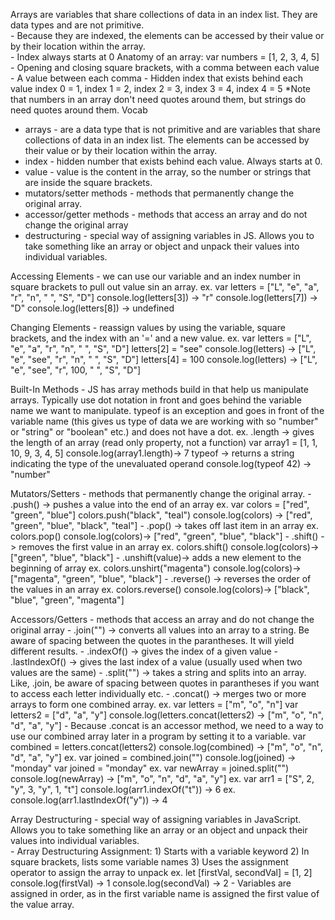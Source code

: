 Arrays are variables that share collections of data in an index list.  They are data types and are not primitive.  
    - Because they are indexed, the elements can be accessed by their value or by their location within the array.  
    - Index always starts at 0
Anatomy of an array:
    var numbers = [1, 2, 3, 4, 5]
        - Opening and closing square brackets, with a comma between each value
        - A value between each comma
        - Hidden index that exists behind each value
            index 0 = 1, index 1 = 2, index 2 = 3, index 3 = 4, index 4 = 5 
    *Note that numbers in an array don't need quotes around them, but strings do need quotes around them.
Vocab
- arrays - are a data type that is not primitive and are variables that share collections of data in an index list.  The elements can be accessed by their value or by their location within the array.
- index - hidden number that exists behind each value.  Always starts at 0.
- value - value is the content in the array, so the number or strings that are inside the square brackets.
- mutators/setter methods - methods that permanently change the original array.
- accessor/getter methods - methods that access an array and do not change the original array
- destructuring - special way of assigning variables in JS.  Allows you to take something like an array or object and unpack their values into individual variables.

Accessing Elements - we can use our variable and an index number in square brackets to pull out value sin an array.
    ex. var letters = ["L", "e", "a", "r", "n", " ", "S", "D"]
        console.log(letters[3]) -> "r"
        console.log(letters[7]) -> "D"
        console.log(letters[8]) -> undefined

Changing Elements - reassign values by using the variable, square brackets, and the index with an '=' and a new value.
    ex. var letters = ["L", "e", "a", "r", "n", " ", "S", "D"]
        letters[2] = "see"
        console.log(letters) -> ["L", "e", "see", "r", "n", " ", "S", "D"]
        letters[4] = 100
        console.log(letters) -> ["L", "e", "see", "r", 100, " ", "S", "D"]

Built-In Methods - JS has array methods build in that help us manipulate arrays.  Typically use dot notation in front and goes behind the variable name we want to manipulate.  typeof is an exception and goes in front of the variable name (this gives us type of data we are working with so "number" or "string" or "boolean" etc.) and does not have a dot.
    ex. .length -> gives the length of an array (read only property, not a function)
        var array1 = [1, 1, 10, 9, 3, 4, 5]
        console.log(array1.length)-> 7
        typeof -> returns a string indicating the type of the unevaluated operand
        console.log(typeof 42) -> "number"

Mutators/Setters - methods that permanently change the original array.
    - .push() -> pushes a value into the end of an array
        ex. var colors = ["red", "green", "blue"]
            colors.push("black", "teal")
            console.log(colors) -> ["red", "green", "blue", "black", "teal"]
    - .pop() -> takes off last item in an array
        ex. colors.pop()
            console.log(colors)-> ["red", "green", "blue", "black"]
    - .shift() -> removes the first value in an array
        ex. colors.shift()
            console.log(colors)-> ["green", "blue", "black"]
    - .unshift(value)-> adds a new element to the beginning of array
        ex. colors.unshirt("magenta")
            console.log(colors)-> ["magenta", "green", "blue", "black"]
    - .reverse() -> reverses the order of the values in an array
        ex. colors.reverse()
            console.log(colors)-> ["black", "blue", "green", "magenta"]

Accessors/Getters - methods that access an array and do not change the original array
    - .join("") -> converts all values into an array to a string.  Be aware of spacing between the quotes in the parantheses. It will yield different results.
    - .indexOf() -> gives the index of a given value
    - .lastIndexOf() -> gives the last index of a value (usually used when two values are the same)
    - .split("") -> takes a string and splits into an array.  Like, .join, be aware of spacing between quotes in parantheses if you want to access each letter individually etc.
    - .concat() -> merges two or more arrays to form one combined array.
        ex. var letters = ["m", "o", "n"]
            var letters2 = ["d", "a", "y"]
            console.log(letters.concat(letters2) -> ["m", "o", "n", "d", "a", "y"]
            - Because .concat is an accessor method, we need to a way to use our combined array later in a program by setting it to a variable.
            var combined = letters.concat(letters2)
            console.log(combined) -> ["m", "o", "n", "d", "a", "y"]
        ex. var joined = combined.join("")
            console.log(joined) -> "monday"
            var joined = "monday"
        ex. var newArray = joined.split("")
            console.log(newArray) -> ["m", "o", "n", "d", "a", "y"]
        ex. var arr1 = ["S", 2, "y", 3, "y", 1, "t"]
            console.log(arr1.indexOf("t")) -> 6
        ex. console.log(arr1.lastIndexOf("y")) -> 4

Array Destructuring - special way of assigning variables in JavaScript.  Allows you to take something like an array or an object and unpack their values into individual variables.  
    - Array Destructuring Assignment:
        1) Starts with a variable keyword
        2) In square brackets, lists some variable names
        3) Uses the assignment operator to assign the array to unpack
    ex. let [firstVal, secondVal] = [1, 2]
        console.log(firstVal) -> 1
        console.log(secondVal) -> 2
        - Variables are assigned in order, as in the first variable name is assigned the first value of the value array.
            
            